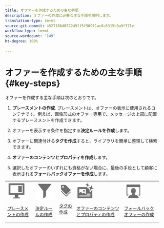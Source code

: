 ```yaml
---
title: オファーを作成するための主な手順
description: オファーの作成に必要な主な手順を説明します。
translation-type: tm+mt
source-git-commit: b527186d0722492f5f509f1ae0a5315b9a9f771e
workflow-type: tm+mt
source-wordcount: '149'
ht-degree: 100%

---
```


# オファーを作成するための主な手順 {#key-steps}

オファーを作成する主な手順は次のとおりです。

1. **プレースメントの作成**.
プレースメントは、オファーの表示に使用されるコンテナです。例えば、画像形式のオファー専用で、メッセージの上部に配置するプレースメントを作成できます。

1. オファーを表示する条件を指定する&#x200B;**決定ルールを作成**&#x200B;します。

1. オファーに関連付ける&#x200B;**タグを作成**&#x200B;すると、ライブラリを簡単に整理して検索できます。

1. **オファーのコンテンツとプロパティを作成**&#x200B;します。

1. 選択したオファーのいずれにも資格がない場合に、最後の手段として顧客に表示される&#x200B;**フォールバックオファーを作成**&#x200B;します。

<table>
<tr>
<td><img src="../../assets/do-not-localize/icon-placement.svg" width="60px"><p><a href="../offer-library/creating-placements.md">プレースメントの作成</a></p></td>
<td><img src="../../assets/do-not-localize/icon-rules.svg" width="60px"><p><a href="../offer-library/creating-decision-rules.md">決定ルールの作成</a></p></td>
<td><img src="../../assets/do-not-localize/icon-tags.svg" width="60px"><p><a href="../offer-library/creating-tags.md">タグの作成</a></p></td>
<td><img src="../../assets/do-not-localize/icon-offer.svg" width="60px"><p><a href="../offer-library/creating-personalized-offers.md">オファーのコンテンツとプロパティの作成</a></p></td>
<td><img src="../../assets/do-not-localize/icon-fallback.svg" width="60px"><p><a href="../offer-library/creating-fallback-offers.md">フォールバックオファーの作成</a></p></td></tr>
</table>
